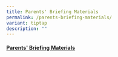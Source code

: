 ```yaml
---
title: Parents' Briefing Materials
permalink: /parents-briefing-materials/
variant: tiptap
description: ""
---
```

<h4><a href="https://sites.google.com/moe.edu.sg/fcps-g-site-parents-briefing/parents-briefing-home" rel="noopener nofollow" target="_blank">Parents' Briefing Materials</a></h4>
<p></p>